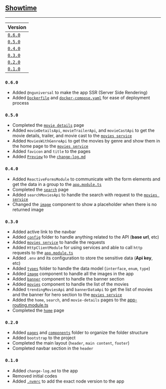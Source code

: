 ## <u>Showtime</u>

---

| Version            |
|:-------------------|
| [`0.6.0`](#v0.6.0) |
| [`0.5.0`](#v0.5.0) |
| [`0.4.0`](#v0.4.0) |
| [`0.3.0`](#v0.3.0) |
| [`0.2.0`](#v0.2.0) |
| [`0.1.0`](#v0.1.0) |


### <a id="v0.6.0"/>`0.6.0`

- Added `@nguniversal` to make the app SSR (Server Side Rendering)
- Added [`Dockerfile`](./Dockerfile) and [`docker-compose.yaml`](./docker-compose.yaml) for ease of deployment process

### <a id="v0.5.0"/>`0.5.0`

- Completed the [`movie details`](./src/app/pages/movie-details) page
- Added `movieDetailsApi`, `movieTrailerApi`, and `movieCastApi` to get the movie details, trailer, and movie cast to the [`movies service`](./src/app/services/movies.service.ts)
- Added `MoviesWithGenreApi` to get the movies by genre and show them in the home page to the [`movies service`](./src/app/services/movies.service.ts)
- Added `favicon` and `title` to the pages
- Added [`Preview`](./src/assets/showtime-preview.webm) to the [`change-log.md`](./change-log.md)

### <a id="v0.4.0"/>`0.4.0`

- Added `ReactiveFormsModule` to communicate with the form elements and get the data in a group to the [`app.module.ts`](./src/app/app.module.ts)
- Completed the [`search`](./src/app/pages/search) page
- Added `searchMoviesApi` to handle the search with request to the [`movies service`](./src/app/services/movies.service.ts)
- Changed the [`image`](./src/app/components/image) component to show a placeholder when there is no returned image

### <a id="v0.3.0"/>`0.3.0`

- Added active link to the navbar
- Added [`config`](./src/app/config) folder to handle anything related to the API (**base url**, etc)
- Added [`movies service`](./src/app/services/movies.service.ts) to handle the requests
- Added `HttpClientModule` for using services and able to call `http` requests to the [`app.module.ts`](./src/app/app.module.ts)
- Added `.env` and its configuration to store the sensitive data (**Api key**, etc)
- Added [`types`](./src/app/types) folder to handle the data model (`interface`, `enum`, `type`)
- Added [`image`](./src/app/components/image) component to handle all the images in the app
- Added [`banner`](./src/app/pages/home/components/banner) component to handle the banner section
- Added [`movies`](./src/app/pages/home/components/movies) component to handle the list of the movies
- Added `trendingMoviesApi` and `bannerDataApi` to get the list of movies and the banner for hero section to the [`movies service`](./src/app/services/movies.service.ts)
- Added the `home`, `search`, and `movie-details` pages to the [app-routing.module.ts](./src/app/app-routing.module.ts)
- Completed the [`home`](./src/app/pages/home) page

### <a id="v0.2.0"/>`0.2.0`

- Added [`pages`](./src/app/pages) and [`components`](./src/app/components) folder to organize the folder structure
- Added `bootstrap` to the project
- Completed the main layout (`header`, `main content`, `footer`)
- Completed navbar section in the `header`

### <a id="v0.1.0"/>`0.1.0`

- Added `change-log.md` to the app
- Removed initial codes
- Added [`.nvmrc`](./.nvmrc) to add the exact node version to the app
